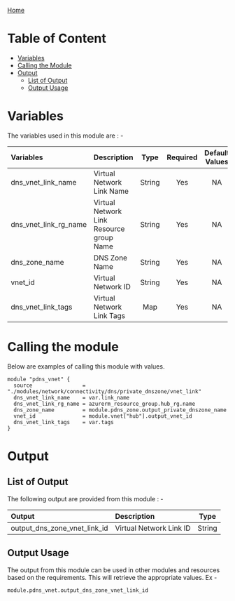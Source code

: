 [Home](../../../../../../README.md)

# Table of Content

- [Variables](#variables)
- [Calling the Module](#calling-the-module)
- [Output](#output)
    - [List of Output](#list-of-output)
    - [Output Usage](#output-usage)

# Variables

The variables used in this module are : -

| Variables | Description | Type | Required | Default Values |
|:----------|:------------|:----:|:--------:|:--------------:|
| dns_vnet_link_name | Virtual Network Link Name | String | Yes | NA |
| dns_vnet_link_rg_name | Virtual Network Link Resource group Name | String | Yes | NA |
| dns_zone_name | DNS Zone Name | String | Yes | NA |
| vnet_id | Virtual Network ID | String | Yes | NA |
| dns_vnet_link_tags | Virtual Network Link Tags | Map | Yes | NA |

# Calling the module

Below are examples of calling this module with values.

```
module "pdns_vnet" {
  source                = "./modules/network/connectivity/dns/private_dnszone/vnet_link"
  dns_vnet_link_name    = var.link_name
  dns_vnet_link_rg_name = azurerm_resource_group.hub_rg.name
  dns_zone_name         = module.pdns_zone.output_private_dnszone_name
  vnet_id               = module.vnet["hub"].output_vnet_id
  dns_vnet_link_tags    = var.tags
}
```

# Output

## List of Output
The following output are provided from this module : -

| Output | Description | Type |
|:------ |:------------|:----:|
| output_dns_zone_vnet_link_id | Virtual Network Link ID | String |

## Output Usage

The output from this module can be used in other modules and resources based on the requirements. This will retrieve the appropriate values. Ex -

```
module.pdns_vnet.output_dns_zone_vnet_link_id
```